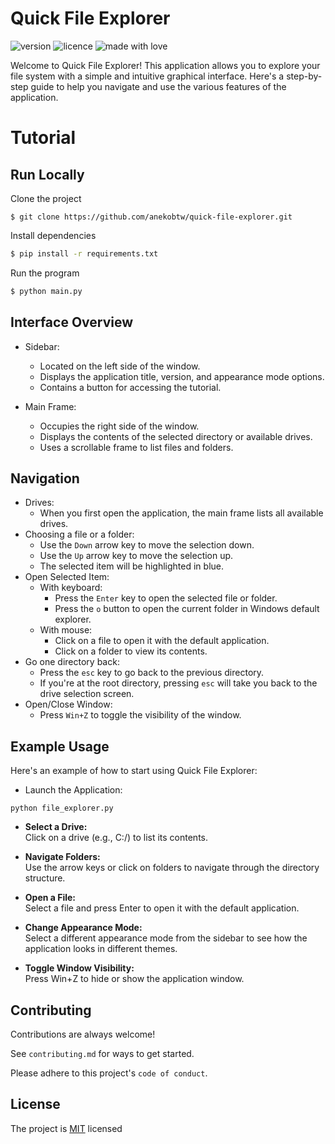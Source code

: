 # Quick File Explorer
![version](https://img.shields.io/badge/Project_version-1.1.0-blue)
![licence](https://img.shields.io/badge/License-MIT-green)
![made with love](https://img.shields.io/badge/Made_with-Love-red)
 
Welcome to Quick File Explorer! This application allows you to explore your file system with a simple and intuitive graphical interface. Here's a step-by-step guide to help you navigate and use the various features of the application.

# Tutorial
## Run Locally
Clone the project

```
$ git clone https://github.com/anekobtw/quick-file-explorer.git
```

Install dependencies

```bash
$ pip install -r requirements.txt
```

Run the program

```bash
$ python main.py
```

## Interface Overview
- Sidebar:
  - Located on the left side of the window.
  - Displays the application title, version, and appearance mode options.
  - Contains a button for accessing the tutorial.

- Main Frame:
  - Occupies the right side of the window.
  - Displays the contents of the selected directory or available drives.
  - Uses a scrollable frame to list files and folders.

## Navigation
- Drives:
    - When you first open the application, the main frame lists all available drives.
- Choosing a file or a folder:
    - Use the `Down` arrow key to move the selection down.
    - Use the `Up` arrow key to move the selection up.
    - The selected item will be highlighted in blue.
- Open Selected Item:
    - With keyboard:
        - Press the `Enter` key to open the selected file or folder.
        - Press the `o` button to open the current folder in Windows default explorer.
    - With mouse:
        - Click on a file to open it with the default application.
        - Click on a folder to view its contents.
- Go one directory back:
    - Press the `esc` key to go back to the previous directory.
    - If you're at the root directory, pressing `esc` will take you back to the drive selection screen.
- Open/Close Window:
    - Press `Win+Z` to toggle the visibility of the window.

## Example Usage
Here's an example of how to start using Quick File Explorer:

- Launch the Application:
```
python file_explorer.py
```

- **Select a Drive:**\
Click on a drive (e.g., C:/) to list its contents.

- **Navigate Folders:**\
Use the arrow keys or click on folders to navigate through the directory structure.

- **Open a File:**\
Select a file and press Enter to open it with the default application.

- **Change Appearance Mode:**\
Select a different appearance mode from the sidebar to see how the application looks in different themes.

- **Toggle Window Visibility:**\
Press Win+Z to hide or show the application window.

## Contributing
Contributions are always welcome!

See `contributing.md` for ways to get started.

Please adhere to this project's `code of conduct`.
## License
The project is [MIT](https://choosealicense.com/licenses/mit/) licensed
